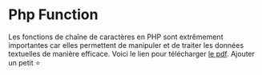 # Php Function

Les fonctions de chaîne de caractères en PHP sont extrêmement importantes car elles permettent de manipuler et de traiter les données textuelles de manière efficace. 
Voici le lien pour télécharger [le pdf](https://github.com/emicheldev/Php-function/blob/main/fonctions-de-cha%C3%AEne-de-caracteres-en-PHP-emichel.pdf).
Ajouter un petit ⭐
